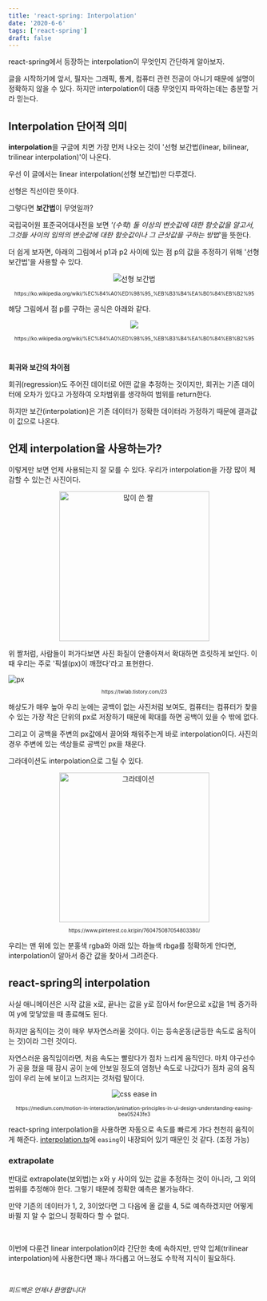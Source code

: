 ```yaml
---
title: 'react-spring: Interpolation'
date: '2020-6-6'
tags: ['react-spring']
draft: false
---
```


react-spring에서 등장하는 interpolation이 무엇인지 간단하게 알아보자.

글을 시작하기에 앞서, 필자는 그래픽, 통계, 컴퓨터 관련 전공이 아니기 때문에 설명이 정확하지 않을 수 있다. 하지만 interpolation이 대충 무엇인지 파악하는데는 충분할 거라 믿는다.

## Interpolation 단어적 의미

**interpolation**을 구글에 치면 가장 먼저 나오는 것이 '선형 보간법(linear, bilinear, trilinear interpolation)'이 나온다.

우선 이 글에서는 linear interpolation(선형 보간법)만 다루겠다.

선형은 직선이란 뜻이다.

그렇다면 **보간법**이 무엇일까?

국립국어원 표준국어대사전을 보면 <span style="font-style: italic">'(수학) 둘 이상의 변숫값에 대한 함숫값을 알고서, 그것들 사이의 임의의 변숫값에 대한 함숫값이나 그 근삿값을 구하는 방법'</span>을 뜻한다.

더 쉽게 보자면, 아래의 그림에서 p1과 p2 사이에 있는 점 p의 값을 추정하기 위해 '선형 보간법'을 사용할 수 있다.

<p style="text-align: center"><img src="https://upload.wikimedia.org/wikipedia/commons/thumb/a/a7/1D_linear_interpolation.jpg/300px-1D_linear_interpolation.jpg" alt="선형 보간법"></p>

<p style="font-size: 10px; text-align: center">https://ko.wikipedia.org/wiki/%EC%84%A0%ED%98%95_%EB%B3%B4%EA%B0%84%EB%B2%95</p>

해당 그림에서 점 p를 구하는 공식은 아래와 같다.

<p style="text-align: center"><img src="https://wikimedia.org/api/rest_v1/media/math/render/svg/d4df2d072517be4fa85bd51eac78aee9c6987972"><p>
<p style="font-size: 10px; text-align: center">https://ko.wikipedia.org/wiki/%EC%84%A0%ED%98%95_%EB%B3%B4%EA%B0%84%EB%B2%95</p>

<br>

**회귀와 보간의 차이점**

회귀(regression)도 주어진 데이터로 어떤 값을 추정하는 것이지만, 회귀는 기존 데이터에 오차가 있다고 가정하여 오차범위를 생각하여 범위를 return한다.

하지만 보간(interpolation)은 기존 데이터가 정확한 데이터라 가정하기 때문에 결과값이 값으로 나온다.

## 언제 interpolation을 사용하는가?

이렇게만 보면 언제 사용되는지 잘 모를 수 있다.
우리가 interpolation을 가장 많이 체감할 수 있는건 사진이다.

<p style="text-align: center"><img src="https://encrypted-tbn0.gstatic.com/images?q=tbn%3AANd9GcQ_h40jRZLx2_G3C3gyVRk5SOGbMBQjH8v3NCPuFCd6n_l91yyo&usqp=CAU" alt="많이 쓴 짤" style="height: 300px;"></p>

위 짤처럼, 사람들이 퍼가다보면 사진 화질이 안좋아져서 확대하면 흐릿하게 보인다. 이때 우리는 주로 '픽셀(px)이 깨졌다'라고 표현한다.

<img src="https://img1.daumcdn.net/thumb/R800x0/?scode=mtistory2&fname=https%3A%2F%2Ft1.daumcdn.net%2Fcfile%2Ftistory%2F2724594D587F706214" alt="px">
<p style="font-size: 10px; text-align: center">https://twlab.tistory.com/23</p>

해상도가 매우 높아 우리 눈에는 공백이 없는 사진처럼 보여도, 컴퓨터는 컴퓨터가 찾을 수 있는 가장 작은 단위의 px로 저장하기 때문에 확대를 하면 공백이 있을 수 밖에 없다.

그리고 이 공백을 주변의 px값에서 끌어와 채워주는게 바로 interpolation이다. 사진의 경우 주변에 있는 색상들로 공백인 px을 채운다.

그라데이션도 interpolation으로 그릴 수 있다.

<div style="text-align: center;"><img src="https://mblogthumb-phinf.pstatic.net/MjAxOTExMTRfMTM3/MDAxNTczNzI3MTE2ODYz.xFHlMyyGhuGsjFDFUNSKLVsvziLrPsU5cpJsT7G6idsg.zaTkeKiHgqncc3CQRd9hoYg390FdFq_Kc4jcyYfx7JUg.PNG.mofakr/1573727114699.png?type=w800" alt="그라데이션" style="height: 300px;"></div>
<p style="font-size: 10px; text-align: center">https://www.pinterest.co.kr/pin/760475087054803380/</p>

우리는 맨 위에 있는 분홍색 rgba와 아래 있는 하늘색 rbga를 정확하게 안다면, interpolation이 알아서 중간 값을 찾아서 그려준다.

## react-spring의 interpolation

사실 애니메이션은 시작 값을 x로, 끝나는 값을 y로 잡아서 for문으로 x값을 1씩 증가하여 y에 맞닿았을 때 종료해도 된다.

하지만 움직이는 것이 매우 부자연스러울 것이다. 이는 등속운동(균등한 속도로 움직이는 것)이라 그런 것이다.

자연스러운 움직임이라면, 처음 속도는 빨랐다가 점차 느리게 움직인다. 마치 야구선수가 공을 쳤을 때 잠시 공이 눈에 안보일 정도의 엄청난 속도로 나갔다가 점차 공의 움직임이 우리 눈에 보이고 느려지는 것처럼 말이다.

<p style="text-align: center;"><img src="https://miro.medium.com/max/600/1*ADx1MvDi8Gl8yjnfWlUnFg.png" alt="css ease in"></p>
<p style="font-size: 10px; text-align: center">https://medium.com/motion-in-interaction/animation-principles-in-ui-design-understanding-easing-bea05243fe3</p>

react-spring interpolation을 사용하면 자동으로 속도를 빠르게 가다 천천히 움직이게 해준다.
[interpolation.ts](https://github.com/react-spring/react-spring/blob/master/src/types/interpolation.ts)에 `easing`이 내장되어 있기 때문인 것 같다. (조정 가능)

### extrapolate

반대로 extrapolate(보외법)는 x와 y 사이의 있는 값을 추정하는 것이 아니라, 그 외의 범위를 추정해야 한다. 그렇기 때문에 정확한 예측은 불가능하다.

만약 기존의 데이터가 1, 2, 3이었다면 그 다음에 올 값을 4, 5로 예측하겠지만 어떻게 바뀔 지 알 수 없으니 정확하다 할 수 없다.

<br>

이번에 다룬건 linear interpolation이라 간단한 축에 속하지만, 만약 입체(trilinear interpolation)에 사용한다면 꽤나 까다롭고 어느정도 수학적 지식이 필요하다.

<br>

<p style="font-size: 13px; font-style: italic">피드백은 언제나 환영합니다!</p>
